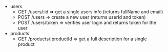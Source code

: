 * users
  * GET /users/:id => get a single users info (returns fullName and email)
  * POST /users => create a new user (returns userId and token)
  * POST /users/token => verifies user login and returns token for the user
* products
  * GET /products/:productId => get a full description for a single product
